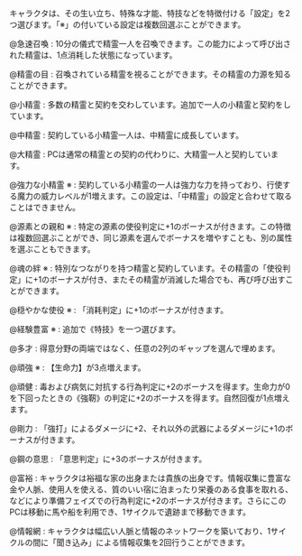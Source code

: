 キャラクタは、その生い立ち、特殊な才能、特技などを特徴付ける「設定」を2つ選びます。「※」の付いている設定は複数回選ぶことができます。

@急速召喚 : 10分の儀式で精霊一人を召喚できます。この能力によって呼び出された精霊は、1点消耗した状態になっています。

@精霊の目 : 召喚されている精霊を視ることができます。その精霊の力源を知ることができます。

@小精霊 : 多数の精霊と契約を交わしています。追加で一人の小精霊と契約をしています。

@中精霊 : 契約している小精霊一人は、中精霊に成長しています。

@大精霊 : PCは通常の精霊との契約の代わりに、大精霊一人と契約しています。

@強力な小精霊 ※ : 契約している小精霊の一人は強力な力を持っており、行使する魔力の威力レベルが1増えます。この設定は、「中精霊」の設定と合わせて取ることはできません。

@源素との親和 ※ : 特定の源素の使役判定に+1のボーナスが付きます。この特徴は複数回選ぶことができ、同じ源素を選んでボーナスを増やすことも、別の属性を選ぶこともできます。

@魂の絆 ※ : 特別なつながりを持つ精霊と契約しています。その精霊の「使役判定」に+1のボーナスが付き、またその精霊が消滅した場合でも、再び呼び出すことができます。

@穏やかな使役 ※ : 「消耗判定」に+1のボーナスが付きます。

@経験豊富 ※ : 追加で《特技》を一つ選びます。

@多才 : 得意分野の両端ではなく、任意の2列のギャップを選んで埋めます。

@頑強 ※ : 【生命力】が3点増えます。

@頑健 : 毒および病気に対抗する行為判定に+2のボーナスを得ます。生命力が0を下回ったときの《強靭》の判定に+2のボーナスを得ます。自然回復が1点増えます。

@剛力 : 「強打」によるダメージに+2、それ以外の武器によるダメージに+1のボーナスが付きます。

@鋼の意思 : 「意思判定」に+3のボーナスが付きます。

@富裕 : キャラクタは裕福な家の出身または貴族の出身です。情報収集に豊富な金や人脈、使用人を使える、質のいい宿に泊まったり栄養のある食事を取れる、などにより準備フェイズでの行為判定に+2のボーナスが付きます。さらにこのPCは移動に馬や船を利用でき、1サイクルで遺跡まで移動できます。

@情報網 : キャラクタは幅広い人脈と情報のネットワークを築いており、1サイクルの間に「聞き込み」による情報収集を2回行うことができます。
